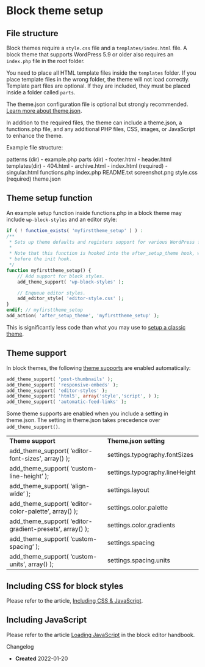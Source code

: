 # Block theme setup

## File structure

Block themes require a `style.css` file and a `templates/index.html` file. A block theme that supports WordPress 5.9 or older also requires an `index.php` file in the root folder.

You need to place all HTML template files inside the `templates` folder. If you place template files in the wrong folder, the theme will not load correctly.
Template part files are optional. If they are included, they must be placed inside a folder called `parts`.

The theme.json configuration file is optional but strongly recommended. [Learn more about theme.json](https://developer.wordpress.org/themes/advanced-topics/theme-json/).

In addition to the required files, the theme can include a theme.json, a functions.php file, and any additional PHP files, CSS, images, or JavaScript to enhance the theme.

Example file structure:

patterns (dir)
      - example.php
parts (dir)
      - footer.html
      - header.html
templates(dir)
      - 404.html
      - archive.html
      - index.html (required)
      - singular.html
functions.php
index.php
README.txt
screenshot.png
style.css (required)
theme.json

## Theme setup function

An example setup function inside functions.php in a block theme may include `wp-block-styles` and an editor style:

```php
if ( ! function_exists( 'myfirsttheme_setup' ) ) :
/**
 * Sets up theme defaults and registers support for various WordPress features.
 *
 * Note that this function is hooked into the after_setup_theme hook, which runs
 * before the init hook.
 */
function myfirsttheme_setup() {
	// Add support for block styles.
	add_theme_support( 'wp-block-styles' );

	// Enqueue editor styles.
	add_editor_style( 'editor-style.css' );
}
endif; // myfirsttheme_setup
add_action( 'after_setup_theme', 'myfirsttheme_setup' );
```

This is significantly less code than what you may use to [setup a classic theme](https://developer.wordpress.org/themes/basics/theme-functions/#initial-setup-example).

## Theme support

In block themes, the following [theme supports](https://developer.wordpress.org/reference/functions/add_theme_support/) are enabled automatically:

```php
add_theme_support( 'post-thumbnails' );
add_theme_support( 'responsive-embeds' );
add_theme_support( 'editor-styles' );
add_theme_support( 'html5', array('style','script', ) );
add_theme_support( 'automatic-feed-links' );
```

Some theme supports are enabled when you include a setting in theme.json. The setting in theme.json takes precedence over `add_theme_support()`.

<table><tbody><tr><td><strong>Theme support</strong></td><td><strong>Theme.json setting</strong></td></tr><tr><td>add_theme_support( ‘editor-font-sizes’, array() );</td><td>settings.typography.fontSizes</td></tr><tr><td>add_theme_support( ‘custom-line-height’ );</td><td>settings.typography.lineHeight</td></tr><tr><td>add_theme_support( ‘align-wide’ );</td><td>settings.layout</td></tr><tr><td>add_theme_support( ‘editor-color-palette’, array() );</td><td>settings.color.palette</td></tr><tr><td>add_theme_support( ‘editor-gradient-presets’, array() );</td><td>settings.color.gradients</td></tr><tr><td>add_theme_support( ‘custom-spacing’ );</td><td>settings.spacing</td></tr><tr><td>add_theme_support( ‘custom-units’, array() );</td><td>settings.spacing.units</td></tr></tbody></table>

## Including CSS for block styles

Please refer to the article, [Including CSS & JavaScript](https://developer.wordpress.org/themes/basics/including-css-javascript/).

## Including JavaScript

Please refer to the article [Loading JavaScript](https://developer.wordpress.org/block-editor/how-to-guides/javascript/loading-javascript/) in the block editor handbook.

Changelog

*   **Created** 2022-01-20
